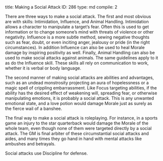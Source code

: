 title:          Making a Social Attack
ID:             286
type:           md
compile:        2


There are three ways to make a social attack. The first and most obvious are with skills: Intimidation, Influence, and Animal Handling. Intimidation allows a character to manipulate a target’s fear. Often this is used to get information or to change someone’s mind with threats of violence or other negativity. Influence is a more subtle method, sewing negative thoughts such as fear, doubt, or even inciting anger, jealousy or pride (in the right circumstances). In addition Influence can also be used to heal Morale damage by inspiring positivity as well. Finally, Animal Handling can also be used to make social attacks against animals. The same guidelines apply to it as do the Influence skill. These skills all rely on communication to work, whether it is verbal or body language.

The second manner of making social attacks are abilities and advantages, such as an undead monstrosity projecting an aura of hopelessness or a magic spell of crippling embarrassment. Like Focus targeting abilities, if the ability has the desired effect of weakening will, spreading fear, or otherwise manipulating emotions, it is probably a social attack. This is any unwanted emotional state, and a love potion would damage Morale just as surely as the fierce wail of a banshee.

The final way to make a social attack is roleplaying. For instance, in a sports game an injury to the star quarterback would damage the Morale of the whole team, even though none of them were targeted directly by a social attack. The GM is final arbiter of these circumstantial social attacks and aides, and many times they go hand in hand with mental attacks like ambushes and betrayals.

Social attacks use Discipline for defense.